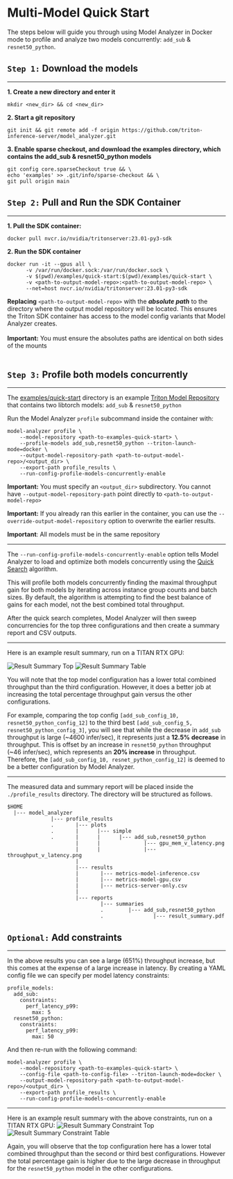 <!--
Copyright (c) 2020-2023, NVIDIA CORPORATION & AFFILIATES. All rights reserved.

Licensed under the Apache License, Version 2.0 (the "License");
you may not use this file except in compliance with the License.
You may obtain a copy of the License at

    http://www.apache.org/licenses/LICENSE-2.0

Unless required by applicable law or agreed to in writing, software
distributed under the License is distributed on an "AS IS" BASIS,
WITHOUT WARRANTIES OR CONDITIONS OF ANY KIND, either express or implied.
See the License for the specific language governing permissions and
limitations under the License.
-->

# Multi-Model Quick Start

The steps below will guide you through using Model Analyzer in Docker mode to profile and analyze two models concurrently: `add_sub` & `resnet50_python`.

## `Step 1:` Download the models

---

**1. Create a new directory and enter it**

```
mkdir <new_dir> && cd <new_dir>
```

**2. Start a git repository**

```
git init && git remote add -f origin https://github.com/triton-inference-server/model_analyzer.git
```

**3. Enable sparse checkout, and download the examples directory, which contains the add_sub & resnet50_python models**

```
git config core.sparseCheckout true && \
echo 'examples' >> .git/info/sparse-checkout && \
git pull origin main
```

## `Step 2:` Pull and Run the SDK Container

---

**1. Pull the SDK container:**

```
docker pull nvcr.io/nvidia/tritonserver:23.01-py3-sdk
```

**2. Run the SDK container**

```
docker run -it --gpus all \
      -v /var/run/docker.sock:/var/run/docker.sock \
      -v $(pwd)/examples/quick-start:$(pwd)/examples/quick-start \
      -v <path-to-output-model-repo>:<path-to-output-model-repo> \
      --net=host nvcr.io/nvidia/tritonserver:23.01-py3-sdk
```

**Replacing** `<path-to-output-model-repo>` with the
**_absolute_ _path_** to the directory where the output model repository
will be located.
This ensures the Triton SDK container has access to the model
config variants that Model Analyzer creates.<br><br>
**Important:** You must ensure the absolutes paths are identical on both sides of the mounts<br><br>

## `Step 3:` Profile both models concurrently

---

The [examples/quick-start](../examples/quick-start) directory is an example
[Triton Model Repository](https://github.com/triton-inference-server/server/blob/main/docs/user_guide/model_repository.md) that contains two libtorch models: `add_sub` & `resnet50_python`

Run the Model Analyzer `profile` subcommand inside the container with:

```
model-analyzer profile \
    --model-repository <path-to-examples-quick-start> \
    --profile-models add_sub,resnet50_python --triton-launch-mode=docker \
    --output-model-repository-path <path-to-output-model-repo>/<output_dir> \
    --export-path profile_results \
    --run-config-profile-models-concurrently-enable
```

**Important:** You must specify an `<output_dir>` subdirectory. You cannot have `--output-model-repository-path` point directly to `<path-to-output-model-repo>`

**Important:** If you already ran this earlier in the container, you can use the `--override-output-model-repository` option to overwrite the earlier results.

**Important**: All models must be in the same repository

---

The `--run-config-profile-models-concurrently-enable` option tells Model Analyzer to load and optimize both models concurrently using the [Quick Search](config_search.md#quick-search-mode) algorithm.

This will profile both models concurrently finding the maximal throughput gain for both models by iterating across instance group counts and batch sizes. By default, the algorithm is attempting to find the best balance of gains for each model, not the best combined total throughput.

After the quick search completes, Model Analyzer will then sweep concurrencies for the top three configurations and then create a summary report and CSV outputs.

---

Here is an example result summary, run on a TITAN RTX GPU:

![Result Summary Top](../examples/mm_result_summary_top.jpg)
![Result Summary Table](../examples/mm_result_summary_table.jpg)

You will note that the top model configuration has a lower total combined throughput than the third configuration. However, it does a better job at increasing the total percentage throughput gain versus the other configurations.

For example, comparing the top config `[add_sub_config_10, resnet50_python_config_12]` to the third best `[add_sub_config_5, resnet50_python_config_3]`, you will see that while the decrease in `add_sub` throughput is large (~4600 infer/sec), it represents just a **12.5% decrease** in throughput. This is offset by an increase in `resnet50_python` throughput (~46 infer/sec), which represents an **20% increase** in throughput. Therefore, the `[add_sub_config_10, resnet_python_config_12]` is deemed to be a better configuration by Model Analyzer.

---

The measured data and summary report will be placed inside the
`./profile_results` directory. The directory will be structured as follows.

```
$HOME
  |--- model_analyzer
              |--- profile_results
              .       |--- plots
              .       |      |--- simple
              .       |      |      |--- add_sub,resnet50_python
                      |      |              |--- gpu_mem_v_latency.png
                      |      |              |--- throughput_v_latency.png
                      |
                      |--- results
                      |       |--- metrics-model-inference.csv
                      |       |--- metrics-model-gpu.csv
                      |       |--- metrics-server-only.csv
                      |
                      |--- reports
                              |--- summaries
                              .        |--- add_sub,resnet50_python
                              .                |--- result_summary.pdf
```

## `Optional:` Add constraints

---

In the above results you can see a large (651%) throughput increase, but this comes at the expense of a large increase in latency. By creating a YAML config file we can specify per model latency constraints:

```
profile_models:
  add_sub:
    constraints:
      perf_latency_p99:
        max: 5
  resnet50_python:
    constraints:
      perf_latency_p99:
        max: 50
```

And then re-run with the following command:

```
model-analyzer profile \
    --model-repository <path-to-examples-quick-start> \
    --config-file <path-to-config-file> --triton-launch-mode=docker \
    --output-model-repository-path <path-to-output-model-repo>/<output_dir> \
    --export-path profile_results \
    --run-config-profile-models-concurrently-enable
```

---

Here is an example result summary with the above constraints, run on a TITAN RTX GPU:
![Result Summary Constraint Top](../examples/mm_result_summary_constraint_top.jpg)
![Result Summary Constraint Table](../examples/mm_result_summary_constraint_table.jpg)

Again, you will observe that the top configuration here has a lower total combined throughput than the second or third best configurations. However the total percentage gain is higher due to the large decrease in throughput for the `resnet50_python` model in the other configurations.
